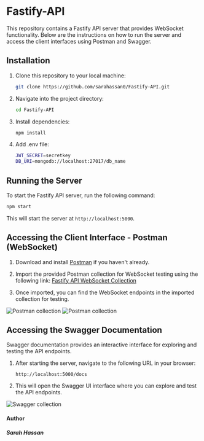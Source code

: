 # Fastify-API

This repository contains a Fastify API server that provides WebSocket functionality. Below are the instructions on how to run the server and access the client interfaces using Postman and Swagger.

## Installation

1. Clone this repository to your local machine:

    ```bash
    git clone https://github.com/sarahassan0/Fastify-API.git
    ```

2. Navigate into the project directory:

    ```bash
    cd Fastify-API
    ```

3. Install dependencies:

    ```bash
    npm install
    ```

4. Add .env file:

    ```bash
    JWT_SECRET=secretkey
    DB_URI=mongodb://localhost:27017/db_name
    ```


## Running the Server

To start the Fastify API server, run the following command:

```bash
npm start
```

This will start the server at `http://localhost:5000`.

## Accessing the Client Interface - Postman (WebSocket)

1. Download and install [Postman](https://www.postman.com/downloads/) if you haven't already.

2. Import the provided Postman collection for WebSocket testing using the following link:
   [Fastify API WebSocket Collection](https://www.postman.com/universal-resonance-102555/workspace/fstiify-api/collection/66463c5f4f8f06f735606de3?action=share&creator=33935184)

3. Once imported, you can find the WebSocket endpoints in the imported collection for testing.

![Postman collection](https://utfs.io/f/5f5b1816-ef47-4268-86ef-69dbc66b26e8-brlryh.png)
![Postman collection](https://utfs.io/f/736f5f68-8feb-44eb-9555-6050ab149226-brmf0h.png)

## Accessing the Swagger Documentation

Swagger documentation provides an interactive interface for exploring and testing the API endpoints.

1. After starting the server, navigate to the following URL in your browser:

    ```
    http://localhost:5000/docs
    ```

2. This will open the Swagger UI interface where you can explore and test the API endpoints.

![Swagger collection](https://utfs.io/f/eccfd165-fd71-479d-a8f9-463a84fa2f6f-btsbe0.png)


#### Author
##### Sarah Hassan